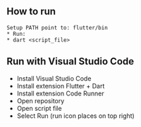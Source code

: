 ## How to run
```
Setup PATH point to: flutter/bin
* Run:
* dart <script_file>
```

## Run with Visual Studio Code
- Install Visual Studio Code
- Install extension Flutter + Dart
- Install extension Code Runner
- Open repository
- Open script file
- Select Run (run icon places on top right)
